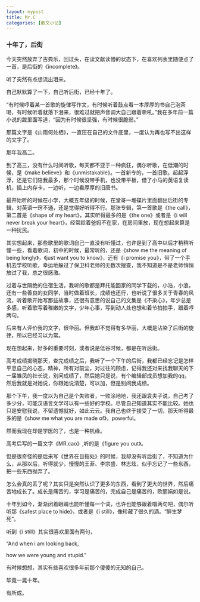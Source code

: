 ```yaml
---
layout: mypost
title: Mr.C
categories: [散文小记]
---
```


### 十年了，后街

今天突然放弃了古典乐，回过头，在读文献读懵的状态下，在喜欢列表里随便点了一首，是后街的《incomplete》。

听了突然有点想流出泪来。

自己默默算了一下，自己听后街，已经十年了。

“有时候哼着某一首歌的旋律写作文，有时候听着鼓点看一本厚厚的书自己泡茶喝，有时候听着就落下泪来，很难过就把声音调大自己跟着嘶吼。”我在多年前一篇小说的跋里面写道，“因为有时候很坚强，有时候很脆弱。”

那篇文字是《山雨何处栖》，一直压在自己的文件底里，一度认为再也写不出这样的文字了。

那年我高二。

到了高三，没有什么时间听歌，每天都不亚于一种疯狂，偶尔听歌，在低潮的时候，是《make believe》和《unmistakable》。一首新专的，一首旧歌。起起浮浮，还是它们陪我最多，那个时候没带手机，也没带平板，借了小马的英语复读机，插上内存卡，一边听，一边看厚厚的旧唐书。

最开始听的时候在小学，大概五年级的时候，在堂哥一堆碟片里面翻出后街的专辑，对英语一窍不通，还是觉得好听得不行。那张专辑，第一首歌是《the call》，第二首是《shape of my heart》，其实听得最多的是《the one》或者是《i will never break your heart》，经常趁着爸妈不在家，在房间里放，现在想起来算是一种扰民。

其实想起来，那些歌里的歌词自己一直没有听懂过，也许是到了高中以后才稍稍听懂一些，看着歌词，初中的时候，最常听的，还是《show me the meaning of being longly》，《just want you to know》，还有《i promise you》，带了一个手机去学校听歌，幸运地躲过了保卫科老师的无数次搜查，我不知道是不是老师悄悄放过了我，总之很感激。

过着与世隔绝的住宿生活，我听的歌都是拜托能回家的同学下载的，小浩，小浪，还有一些善良的女同学，当时做着班长，成绩也还行，也听说了很多关于青春的风流，听着歌开始写那些故事，还很有意思的说自己的文集是《不染心》，年少总是多感，听着歌写着稚嫩的文字，少年心事，写到动人处也想和着节拍拍手，跟着哼两句。

后来有人评价我的文字，很华丽。但我却不觉得有多华丽，大概是沾染了后街的旋律，所以已经习以为常。

现在想起来，好多的重要时刻，或者说是低谷时候，都是在听后街。

高考成绩揭晓那天，查完成绩之后，我听了一个下午的后街，我都已经忘记是怎样平息自己的心态，精神，所有对前尘，对过往的顾虑，记得我还对来找我聊天的下一届雏凤的社长说，别问成绩了，然后她只是说，有个编辑部成员想加我的qq，然后我就是对她说，你跟她说清楚，可以加，但是别问我成绩。

那个下午，我一度以为自己是个失败者，一败涂地地，我还跟袁夫子说，自己考了多少分，可能汉语言文学可以有一些好的学校。尽管自己知道其实不能比较。她也只是安慰我说，不留遗憾就好，如此云云。我自己也终于接受了一切，那天听得最多的是《show me what you are made of》，powerful。

然而我现在却是学医的了，也是一种机缘。

高考后写的一篇文字《MR.cao》,听的是《figure you out》。

但是很奇怪的是后来写《世界在目指处》的时候，我却没有听后街了，不知道为什么，从那以后，听得就少，慢慢的王菲、李宗盛、林志炫，似乎忘记了一些东西，把一些东西抛弃了。

怎么会真的丢了呢？其实只是突然认识了更多的东西，看到了更大的世界，然后痛苦地成长了。成长是痛苦的，学习是痛苦的，完成自己是痛苦的，欧丽娟如是说。

十年到如今，渐渐闭着眼睛也能听懂每一个词，也许也能够跟着唱两句吧，偶尔听听那《safest place to hide》，或者是《i still》，像珍藏了很久的酒。“醉生梦死”。

听到《i still》其实很喜欢里面有两句，

“And when i am looking back,

how we were young and stupid.”

有时候想想，其实有些喜欢很多年前那个傻傻的无知的自己。

毕竟一晃十年。

有所成。
